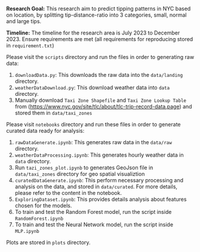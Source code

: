 

**Research Goal:** This research aim to predict tipping patterns in NYC based on location, by splitting tip-distance-ratio into 3 categories, small, normal and large tips.

**Timeline:** The timeline for the research area is July 2023 to December 2023.
Ensure requirements are met (all requirements for reproducing stored in `requirement.txt`)

Please visit the `scripts` directory and run the files in order to generating raw data:
1. `downloadData.py`: This downloads the raw data into the `data/landing` directory.
2. `weatherDataDownload.py`: This download weather data into `data` directory. 
3. Manually download `Taxi Zone Shapefile` and `Taxi Zone Lookup Table` from (https://www.nyc.gov/site/tlc/about/tlc-trip-record-data.page) and stored them in  `data/taxi_zones`


Please visit `notebooks` directory and run these files in order to generate curated data ready for analysis: 

1. `rawDataGenerate.ipynb`: This generates raw data in the `data/raw` directory. 
2. `weatherDataProcessing.ipynb`: This generates hourly weather data in `data` directory.
3. Run `tazi_zones_plot.ipynb` to generates GeoJson file in `data/taxi_zones` directory for geo spatial visualiztion
3. `curatedDataGenerate.ipynb`: This perform necessary processing and analysis on the data, and stored in `data/curated`. For more details, please refer to the content in the notebook.
4. `ExploringDataset.ipynb`: This provides details analysis about features chosen for the models.
5. To train and test the Random Forest model, run the script inside `RandomForest.ipynb`
6. To train and test the Neural Network model, run the script inside `MLP.ipynb`

Plots are stored in `plots` directory.


